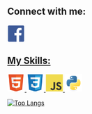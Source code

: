 

<!--
**LeonardoSaes/LeonardoSaes** is a ✨ _special_ ✨ repository because its `README.md` (this file) appears on your GitHub profile.

Here are some ideas to get you started:

- 🔭 I’m currently working on ...
- 🌱 I’m currently learning ...
- 👯 I’m looking to collaborate on ...
- 🤔 I’m looking for help with ...
- 💬 Ask me about ...
- 📫 How to reach me: ...
- 😄 Pronouns: ...
- ⚡ Fun fact: ...
-->
## Connect with me: 
<a href="https://www.facebook.com/leonardo.saes.50/" target="blank"/>
<img align="center" alt="leonardo-facebook" width="40" height="40" src="https://raw.githubusercontent.com/devicons/devicon/master/icons/facebook/facebook-original.svg"/>


## My Skills:
<img src="https://raw.githubusercontent.com/devicons/devicon/master/icons/html5/html5-original.svg" height="40" width="40" style="max-width:100%;"></img>
<img src="https://raw.githubusercontent.com/devicons/devicon/master/icons/css3/css3-original.svg" height="40" width="40" style="max-width:100%;"></img>
<img src="https://raw.githubusercontent.com/devicons/devicon/master/icons/javascript/javascript-original.svg" height="40" width="40" style="max-width:100%;"></img>
<img src="https://raw.githubusercontent.com/devicons/devicon/master/icons/python/python-original.svg" height="40" width="40" style="max-width:100%;"></img>

[![Top Langs](https://github-readme-stats.vercel.app/api/top-langs/?username=LeonardoSaes&layout=compact)](https://github.com/LeonardoSaes/github-readme-stats)
